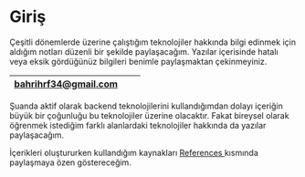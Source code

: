 # Giriş

Çeşitli dönemlerde üzerine çalıştığım teknolojiler hakkında bilgi edinmek için aldığım notları düzenli bir şekilde paylaşacağım. Yazılar içerisinde hatalı veya eksik gördüğünüz bilgileri benimle paylaşmaktan çekinmeyiniz.

| bahrihrf34@gmail.com |   |   |
| -------------------- | - | - |

Şuanda aktif olarak backend teknolojilerini kullandığımdan dolayı içeriğin büyük bir çoğunluğu bu teknolojiler üzerine olacaktır. Fakat bireysel olarak öğrenmek istediğim farklı alanlardaki teknolojiler hakkında da yazılar paylaşacağım.

İçerikleri oluştururken kullandığım kaynakları [References ](https://github.com/bahri-hirfanoglu/docs.bahrihrf.dev/tree/main/references)kısmında paylaşmaya özen göstereceğim.&#x20;

###
